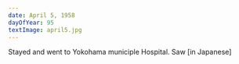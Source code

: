 ```yaml
---
date: April 5, 1958
dayOfYear: 95
textImage: april5.jpg
---
```

Stayed and went to Yokohama municiple Hospital. Saw [in Japanese]
